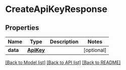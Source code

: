 # CreateApiKeyResponse


## Properties
Name | Type | Description | Notes
------------ | ------------- | ------------- | -------------
**data** | [**ApiKey**](ApiKey.md) |  | [optional] 

[[Back to Model list]](../README.md#documentation-for-models) [[Back to API list]](../README.md#documentation-for-api-endpoints) [[Back to README]](../README.md)


